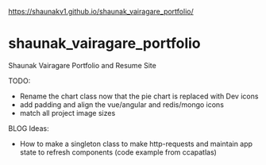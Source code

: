 https://shaunakv1.github.io/shaunak_vairagare_portfolio/

# shaunak_vairagare_portfolio
Shaunak Vairagare Portfolio and Resume Site


TODO: 

- Rename the chart class now that the pie chart is replaced with Dev icons
- add padding and align the vue/angular and redis/mongo icons
- match all project image sizes


BLOG Ideas:

- How to make a singleton class to make http-requests and maintain app state to refresh components (code example from ccapatlas)
